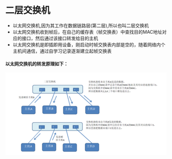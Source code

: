 # 二层交换机
* 以太网交换机,因为其工作在数据链路层(第二层),所以也叫二层交换机
* 以太网交换机收到帧后，在自己的缓存表（帧交换表）中查找目的MAC地址对应的接口，然后通过该接口转发给目的主机
* 以太网交换机是即插即用设备，刚启动时帧交换表内部是空的，随着网络内个主机间通信，通过自学习记录逐渐建立起帧交换表

#### 以太网交换机的转发原理如下：
![](../pic/network_protocol/L2MAC.png)

